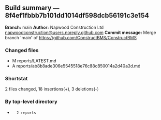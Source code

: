 ## Build summary — 8f4ef1fbbb7b101dd1014df598dcb56191c3e154

**Branch:** main **Author:** Napwood Construction Ltd <napwoodconstruction@users.noreply.github.com>
**Commit message:** Merge branch 'main' of https://github.com/ConstructBMS/ConstructBMS

### Changed files

- M reports/LATEST.md
- A reports/ab8b8ade306e5545518e76c88c850014a2d40a3d.md

### Shortstat

2 files changed, 18 insertions(+), 3 deletions(-)

### By top-level directory

-       2 reports
